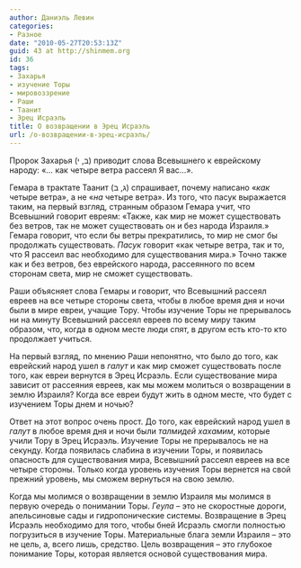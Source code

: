 ```yaml
---
author: Даниэль Левин
categories:
- Разное
date: "2010-05-27T20:53:13Z"
guid: 43 at http://shinmem.org
id: 36
tags:
- Захарья
- изучение Торы
- мировоззрение
- Раши
- Таанит
- Эрец Исраэль
title: О возвращении в Эрец Исраэль
url: /о-возвращении-в-эрец-исраэль/
---
```

<!--more-->

Пророк Захарья (<span dir="RTL" style="" lang="HE">ב, י</span>) приводит слова Всевышнего к еврейскому народу: «&#8230; как четыре ветра рассеял Я вас&#8230;».

Гемара в трактате Таанит (<span dir="RTL" style="" lang="HE">ג, ב</span>) спрашивает, почему написано «_как_ четыре ветра», а не «_на_ четыре ветра». Из того, что пасук выражается таким, на первый взгляд, странным образом Гемара учит, что Всевышний говорит евреям: «Также, как мир не может существовать без ветров, так не может существовать он и без народа Израиля.» Гемара говорит, что если бы ветры прекратились, то мир не смог бы продолжать существовать. _Пасук_ говорит «как четыре ветра, так и то, что Я рассеил вас необходимо для существования мира.» Точно также как и без ветров, без еврейского народа, рассеянного по всем сторонам света, мир не сможет существовать.

Раши объясняет слова Гемары и говорит, что Всевышний рассеял евреев на все четыре стороны света, чтобы в любое время дня и ночи были в мире евреи, учащие Тору. Чтобы изучение Торы не прерывалось ни на минуту Всевышний рассеял евреев по всему миру таким образом, что, когда в одном месте люди спят, в другом есть кто-то кто продолжает учиться.

На первый взгляд, по мнению Раши непонятно, что было до того, как еврейский народ ушел в _галут_ и как мир сможет существовать после того, как евреи вернутся в Эрец Исраэль. Если существование мира зависит от рассеяния евреев, как мы можем молиться о возвращении в землю Израиля? Когда все евреи будут жить в одном месте, что будет с изучением Торы днем и ночью? 

Ответ на этот вопрос очень прост. До того, как еврейский народ ушел в _галут_ в любое время дня и ночи были _талмидей хахамим_, которые учили Тору в Эрец Исраэль. Изучение Торы не прерывалось не на секунду. Когда появилась слабина в изучении Торы, и появилась опасность для существования мира, Всевышний рассеял евреев на все четыре стороны. Только когда уровень изучения Торы вернется на свой прежний уровень, мы сможем вернуться на свою землю.

Когда мы молимся о возвращении в землю Израиля мы молимся в первую очередь о понимании Торы. _Геула_ – это не скоростные дороги, апельсиновые сады и гидропонические системы. Возвращение в Эрец Исраэль необходимо для того, чтобы бней Исраэль смогли полностью погрузиться в изучение Торы. Материальные блага земли Израиля – это не цель, а, всего лишь, средство. Цель возвращения – это глубокое понимание Торы, которая является основой существования мира.